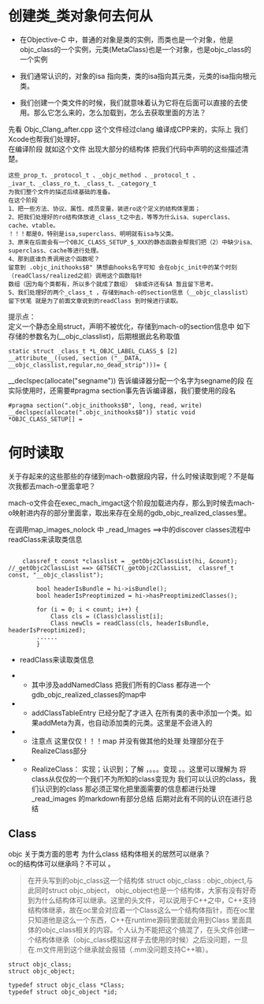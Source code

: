 #  创建类_类对象何去何从
* 在Objective-C 中，普通的对象是类的实例，而类也是一个对象，他是objc_class的一个实例，元类(MetaClass)也是一个对象，也是objc_class的一个实例   
* 我们通常认识的，对象的isa 指向类，类的isa指向其元类，元类的isa指向根元类。

* 我们创建一个类文件的时候，我们就意味着认为它将在后面可以直接的去使用。那么它怎么来的，怎么加载到，怎么去获取里面的方法？

先看 Objc_Clang_after.cpp 这个文件经过clang 编译成CPP来的，实际上 我们Xcode也帮我们处理好。   
在编译阶段 就如这个文件 出现大部分的结构体 把我们代码中声明的这些描述清楚。    

```
这些_prop_t、_protocol_t 、_objc_method 、_protocol_t 、
_ivar_t、_class_ro_t、_class_t、_category_t
为我们整个文件的描述后续基础的准备。
在这个阶段 
1、把一些方法、协议、属性、成员变量，装进ro这个定义的结构体里面；
2、把我们处理好的ro结构体放进_class_t之中去，等等为什么isa、superclass、cache、vtable。
！！！都是0，特别是isa,superclass、明明就有isa与父类。
3、原来在后面会有一个OBJC_CLASS_SETUP_$_XXX的静态函数会帮我们把（2）中缺少isa、
superclass、cache等进行处理。
4、那到底谁负责调用这个函数呢？
留意到 .objc_inithooks$B" 猜想由hooks名字可知 会在objc_init中的某个时刻（readClass/realized之前）调用这个函数指针
数组（因为每个类都有，所以多个就成了数组） $B或许还有$A 暂且留下思考。
5、我们处理好的两个_class_t ，存储到mach-o的section信息（__objc_classlist）
留下伏笔 就是为了前面文章说到的readClass 到时候进行读取。

```
提示点：  
定义一个静态全局struct，声明不被优化，存储到mach-o的section信息中
如下存储的参数名为(__objc_classlist)，后期根据此名称取值

```
static struct _class_t *L_OBJC_LABEL_CLASS_$ [2] 
__attribute__((used, section ("__DATA, __objc_classlist,regular,no_dead_strip")))= {
```

__declspec(allocate("segname")) 告诉编译器分配一个名字为segname的段
在实际使用时，还需要#pragma section事先告诉编译器，我们要使用的段名

```
#pragma section(".objc_inithooks$B", long, read, write)
__declspec(allocate(".objc_inithooks$B")) static void *OBJC_CLASS_SETUP[] =
```

# 何时读取 
关于存起来的这些那些的存储到mach-o数据段内容，什么时候读取到呢？不是每次我都去mach-o里面拿吧？

mach-o文件会在exec_mach_imgact这个阶段加载进内存，那么到时候去mach-o映射进内存的部分里面拿，取出来存在全局的gdb_objc_realized_classes里。

在调用map_images_nolock 中 _read_Images ==>中的discover classes流程中readClass来读取类信息

```

	classref_t const *classlist = _getObjc2ClassList(hi, &count);
//_getObjc2ClassList ==> GETSECT(_getObjc2ClassList,  classref_t const, "__objc_classlist");

        bool headerIsBundle = hi->isBundle();
        bool headerIsPreoptimized = hi->hasPreoptimizedClasses();

        for (i = 0; i < count; i++) {
            Class cls = (Class)classlist[i];
            Class newCls = readClass(cls, headerIsBundle, headerIsPreoptimized);
		......
        }
```

* readClass来读取类信息

* * 其中涉及addNamedClass 把我们所有的Class 都存进一个gdb_objc_realized_classes的map中
* * addClassTableEntry 已经分配了才进入 在所有类的表中添加一个类。如果addMeta为真，也自动添加类的元类。这里是不会进入的
* * 注意点 这里仅仅！！！map 并没有做其他的处理 处理部分在于RealizeClass部分
* * RealizeClass： 实现；认识到；了解 ，。。。变现 。。这里可以理解为 将class从仅仅的一个我们不为所知的class变现为 我们可以认识的class，我们认识到的class 那必须正常化把里面需要的信息都进行处理   _read_images 的markdown有部分总结 后期对此有不同的认识在进行总结


## Class
objc 关于类方面的思考 为什么class 结构体相关的居然可以继承？  
oc的结构体可以继承吗？不可以 。    
> 在开头写到的objc_class这一个结构体 struct objc_class : objc_object,与此同时struct objc_object，  objc_object也是一个结构体，大家有没有好奇到为什么结构体可以继承。这里的头文件，可以说用于C++之中，C++支持结构体继承，故在oc里会对应着一个Class这么一个结构体指针，而在oc里只知道他是这么一个东西，C++在runtime源码里面就会用到Class 里面具体的objc_class相关的内容。个人认为不能把这个搞混了，在头文件创建一个结构体继承（objc_class模拟这样子去使用的时候）之后没问题，一旦在.m文件用到这个继承就会报错（.mm没问题支持C++嘛）。

```
struct objc_class;
struct objc_object;

typedef struct objc_class *Class;
typedef struct objc_object *id;
```